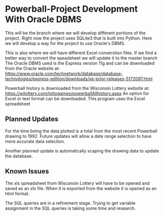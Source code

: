 # Powerball-Project Development With Oracle DBMS

This will be the branch where we will develop different portions of the project.
Right now the project uses SQLite3 that is built into Python. Here we will develop a way for the project to use Oracle's DBMS.

This is also where we will have different Excel converstion files. If we find a better way to convert the speadsheet we will update it to the master branch
The Oracle DBMS used is the Express version 11g and can be downloaded from the Oracle website at:
https://www.oracle.com/technetwork/database/database-technologies/express-edition/downloads/xe-prior-releases-5172097.html

Powerball history is downloaded from the Wisconsin Lottery website at:
https://wilottery.com/lottogames/powerballAllhistory.aspx
An option for Excel or text format can be downloaded. This program uses the Excel spreadsheet

## Planned Updates

For the time being the data plotted is a total from the most recent Powerball drawing to 1992. Future updates will allow a date range selection to have more accurate data selection.

Another planned update is automatically scaping the drawing data to update the database.

## Known Issues

The xls spreadsheet from Wisconsin Lottery will have to be opened and saved as an xls file. When it is exported from the website it is opened as an html format.

The SQL queries are in a refinement stage.  Trying to get variable assignment in the SQL queries is taking some time and research.
